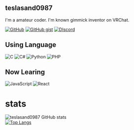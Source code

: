 ## teslasand0987

I'm a amateur coder.
I'm known gimmick inventor on VRChat.

[![GitHub](https://img.shields.io/badge/-Github-181717.svg?logo=github&style=flat-square)](https://github.com/teslasand0987)
[![GitHub gist](https://img.shields.io/badge/Github_gist-232F3E.svg?style=flat)](https://gist.github.com/teslasand0987)
[![DIscord](https://img.shields.io/badge/-Discord-5865F2.svg?logo=discord&style=flat-square&logoColor=white)](https://sueqk.net/twin/discord)

## Using Language
![C](https://img.shields.io/badge/C-4640b8.svg?logo=C&style=flat)
![C#](https://img.shields.io/badge/C%23-239120.svg?logo=C-sharp&style=flat)
![Python](https://img.shields.io/badge/-Python-F9DC3E.svg?logo=Python&style=flat)
![PHP](https://img.shields.io/badge/PHP-777BB4.svg?logo=PHP&style=flat&logoColor=ccc)

## Now Learing
![JavaScript](https://img.shields.io/badge/JavaScript-F7DF1E.svg?logo=JavaScript&style=flat&logoColor=white)
![React](https://img.shields.io/badge/React-%2320232a.svg?logo=react&style=flat)

# stats
![teslasand0987 GitHub stats](https://github-readme-stats.vercel.app/api?username=teslasand0987&hide_title=true&line_height=40&show_icons=true) <br>
[![Top Langs](https://github-readme-stats.vercel.app/api/top-langs?username=teslasand0987&hide_title=true)](https://github.com/anuraghazra/github-readme-stats)
